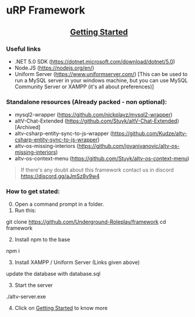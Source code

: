 # uRP Framework

<a href="https://underground-roleplay.github.io/framework/"><h2 align="center">Getting Started</h2></a>

### Useful links

- .NET 5.0 SDK (https://dotnet.microsoft.com/download/dotnet/5.0)
- Node.JS (https://nodejs.org/en/)
- Uniform Server (https://www.uniformserver.com/) [This can be used to run a MySQL server in your windows machine, but you can use MySQL Community Server or XAMPP (it's all about preferences)]

### Standalone resources (Already packed - non optional):

- mysql2-wrapper (https://github.com/nickplayz/mysql2-wrapper)
- altV-Chat-Extended (https://github.com/Stuyk/altV-Chat-Extended) [Archived]
- altv-csharp-entity-sync-to-js-wrapper (https://github.com/Kudze/altv-csharp-entity-sync-to-js-wrapper)
- altv-os-missing-interiors (https://github.com/jovanivanovic/altv-os-missing-interiors)
- altv-os-context-menu (https://github.com/Stuyk/altv-os-context-menu)

> If there's any doubt about this framework contact us in discord https://discord.gg/aJmSz8v9w4

### How to get stated:

0. Open a command prompt in a folder.
1. Run this:

git clone https://github.com/Underground-Roleplay/framework
cd framework

2. Install npm to the base

npm i

3. Install XAMPP / Uniform Server (Links given above)

update the database with database.sql

3. Start the server

./altv-server.exe

4. Click on <a href="https://underground-roleplay.github.io/framework/">Getting Started</a> to know more
